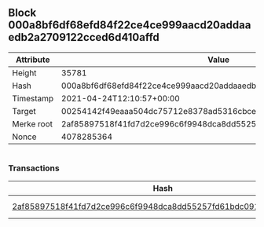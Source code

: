 ## Block 000a8bf6df68efd84f22ce4ce999aacd20addaaedb2a2709122cced6d410affd

Attribute | Value
--- | ---
Height | 35781
Hash | 000a8bf6df68efd84f22ce4ce999aacd20addaaedb2a2709122cced6d410affd
Timestamp | 2021-04-24T12:10:57+00:00
Target | 00254142f49eaaa504dc75712e8378ad5316cbcead634704b3734b6271167cc4
Merke root | 2af85897518f41fd7d2ce996c6f9948dca8dd55257fd61bdc091df87bdbfa9bd
Nonce | 4078285364

```

```

### Transactions

Hash | Amount
--- | ---
[2af85897518f41fd7d2ce996c6f9948dca8dd55257fd61bdc091df87bdbfa9bd](2af85897518f41fd7d2ce996c6f9948dca8dd55257fd61bdc091df87bdbfa9bd.md) | 10.00000000 SKEPTI 
